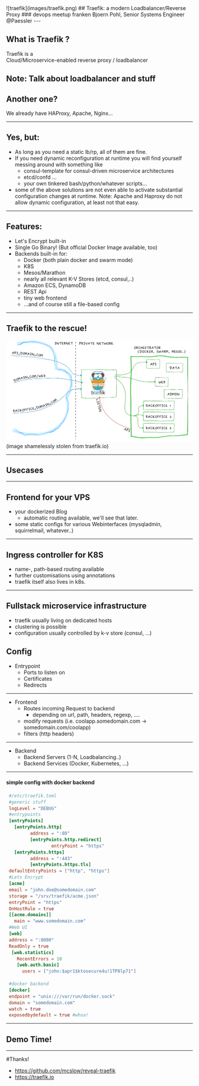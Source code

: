 <section data-state="no-title-footer">
![traefik](images/traefik.png)
## Traefik: a modern Loadbalancer/Reverse Proxy 
### devops meetup franken
Bjoern Pohl, Senior Systems Engineer @Paessler
---

## What is Traefik ?

Traefik is a<br> 
Cloud/Microservice-enabled 
reverse proxy / loadbalancer

Note: Talk about loadbalancer and stuff
---

## Another one? 
We already have HAProxy, Apache, Nginx...

---

# Yes, but:
* As long as you need a static lb/rp, all of them are fine.
* If you need dynamic reconfiguration at runtime you will find yourself messing around with something like
  * consul-template for consul-driven microservice architectures
  * etcd/confd ...
  * your own tinkered bash/python/whatever scripts...
* some of the above solutions are not even able to activate substantial configuration changes at runtime.
Note: Apache and Haproxy do not allow dynamic configuration, at least not that easy.
---
## Features:
* Let's Encrypt built-in
* Single Go Binary! (But official Docker Image available, too)
* Backends built-in for:
  * Docker (both plain docker and swarm mode)
  * K8S
  * Mesos/Marathon
  * nearly all relevant K-V Stores (etcd, consul,..)
  * Amazon ECS, DynamoDB
  * REST Api
  * tiny web frontend
  * ...and of course still a file-based config
---
## Traefik to the rescue!
![architecture](images/architecture.png)
(image shamelessly stolen from traefik.io)

---
## Usecases
---

## Frontend for your VPS

* your dockerized Blog
  * automatic routing available, we'll see that later.
* some static configs for various Webinterfaces (mysqladmin, squirrelmail, whatever..)

---

## Ingress controller for K8S

* name-, path-based routing available
* further customisations using annotations
* traefik itself also lives in k8s.

---

## Fullstack microservice infrastructure

* traefik usually living on dedicated hosts
* clustering is possible
* configuration usually controlled by k-v store (consul, ...)




## Config
* Entrypoint
  * Ports to listen on
  * Certificates
  * Redirects
---
* Frontend
  * Routes incoming Request to backend
    * depending on url, path, headers, regexp, ....
  * modify requests (i.e. coolapp.somedomain.com -> somedomain.com/coolapp)
  * filters (http headers)
---
* Backend
  * Backend Servers (1-N, Loadbalancing..)
  * Backend Services (Docker, Kubernetes, ...) 

---
#### simple config with docker backend
```toml
 #/etc/traefik.toml
 #generic stuff
 logLevel = "DEBUG"
 #entrypoints
 [entryPoints]
   [entryPoints.http]
         address = ":80"
         [entryPoints.http.redirect]
                 entryPoint = "https"
   [entryPoints.https]
         address = ":443"
         [entryPoints.https.tls]
 defaultEntryPoints = ["http", "https"]
 #Lets Encrypt
 [acme]
 email = "john.doe@somedomain.com"
 storage = "/srv/traefik/acme.json"
 entryPoint = "https"
 OnHostRule = true
 [[acme.domains]]
   main = "www.somedomain.com"
 #Web UI
 [web]
 address = ":8080"
 ReadOnly = true
  [web.statistics]
    RecentErrors = 10
    [web.auth.basic]
      users = ["john:$apr1$ktosecure4u!1TP8lp71"]
 
 #docker backend
 [docker]
 endpoint = "unix:///var/run/docker.sock"
 domain = "somedomain.com"
 watch = true
 exposedbydefault = true #whoa! 
```
---

# Demo Time!

---

#Thanks!

* https://github.com/mcslow/reveal-traefik
* https://traefik.io


